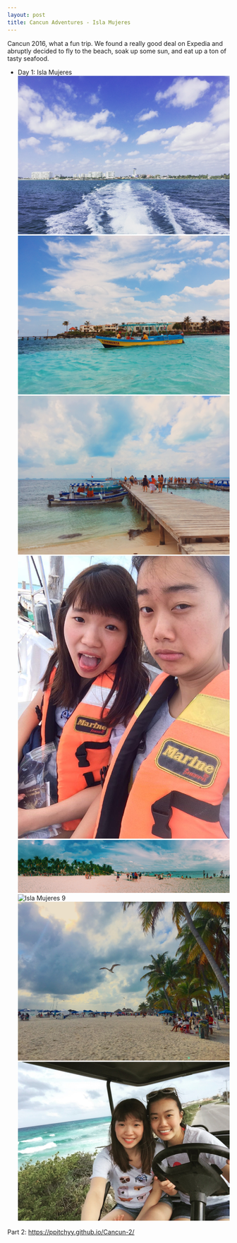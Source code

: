 ```yaml
---
layout: post
title: Cancun Adventures - Isla Mujeres
---
```


Cancun 2016, what a fun trip. We found a really good deal on Expedia and abruptly decided to fly to the beach, soak up some sun, and eat up a ton of tasty seafood.

* Day 1: Isla Mujeres
![Isla Mujeres 5](/images/islamujeres-5.jpg)
![Isla Mujeres 4](/images/islamujeres-4.jpg)
![Isla Mujeres 2](/images/islamujeres-2.jpg)
![Isla Mujeres 8](/images/islamujeres-8.jpg)
![Isla Mujeres 1](/images/islamujeres-1.jpg)
![Isla Mujeres 9](/images/islamujeres-9.jpg)
![Isla Mujeres 3](/images/islamujeres-3.jpg)
![Isla Mujeres 6](/images/islamujeres-6.jpg)

Part 2: https://ppitchyy.github.io/Cancun-2/